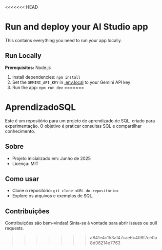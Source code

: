 <<<<<<< HEAD
# Run and deploy your AI Studio app

This contains everything you need to run your app locally.

## Run Locally

**Prerequisites:**  Node.js


1. Install dependencies:
   `npm install`
2. Set the `GEMINI_API_KEY` in [.env.local](.env.local) to your Gemini API key
3. Run the app:
   `npm run dev`
=======
# AprendizadoSQL

Este é um repositório para um projeto de aprendizado de SQL, criado para experimentação. O objetivo é praticar consultas SQL e compartilhar conhecimento.

## Sobre
- Projeto inicializado em: Junho de 2025
- Licença: MIT

## Como usar
- Clone o repositório: `git clone <URL-do-repositório>`
- Explore os arquivos e exemplos de SQL.

## Contribuições
Contribuições são bem-vindas! Sinta-se à vontade para abrir issues ou pull requests.
>>>>>>> a841e4c153af47cae6c408f7ce0a8d06214e7763
